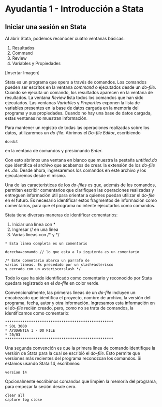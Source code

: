 # Ayudantía 1 - Introducción a Stata

## Iniciar una sesión en Stata

Al abrir Stata, podemos reconocer cuatro ventanas básicas:

1. Resultados
2. Command
3. Review
4. Variables y Propiedades



[Insertar Imagen]



Stata es un programa que opera a través de comandos. Los comandos pueden ser escritos en la ventana  _command_ o ejecutados desde un _do-file_.
Cuando se ejecuta un comando, los resultados aparecen en la ventana de resultados.
La ventana _Review_ lista todos los comandos que han sido ejecutados.
Las ventanas _Variables_ y _Properties_ exponen la lista de variables presentes en la base de datos cargada en la memoria del programa y sus propiedades. Cuando no hay una base de datos cargada, estas ventanas no muestran información.

Para mantener un registro de todas las operaciones realizadas sobre los datos, utilizaremos un _do-file_. Abrimos el _Do-file Editor_, escribiendo

```
doedit
```

en la ventana de comandos y presionando _Enter_.

Con esto abrimos una ventana en blanco que muestra la pestaña _untitled.do_ que identifica el archivo que acabamos de crear. la extensión de los _do-file_ es _.do_. Desde ahora, ingresaremos los comandos en este archivo y los ejecutaremos desde el mismo.

Una de las características de los _do-files_ es que, además de los comandos, permiten escribir comentarios que clarifiquen las operaciones realizadas y entreguen información útil para orientar a quienes puedan utilizar el _do-file_ en el futuro. Es necesario identificar estos fragmentos de información como comentarios, para que el programa no intente ejecutarlos como comandos.

Stata tiene diversas maneras de identificar comentarios:

1. Iniciar una línea con *
2. Ingresar // en una línea
3. Varias líneas con /* y */

```
* Esta linea completa es un comentario

derecha=comando // lo que esta a la izquierda es un comentario

/* Este comentario abarca un parrafo de
varias lineas. Es precedido por un slash+asterisco
y cerrado con un asterisco+slash */
```

Todo lo que ha sido identificado como comentario y reconocido por Stata quedara registrado en el _do-file_ en color verde.

Convencionalmente, las primeras líneas de un _do-file_ incluyen un encabezado que identifica el proyecto, nombre de archivo, la versión del programa, fecha, autor y otra información. Ingresamos esta información en el _do-file_ recién creado, pero, como no se trata de comandos, la identificamos como comentario:

```
**************************************************
* SOL 3000
* AYUDANTIA 1 - DO FILE
* 20/03
**************************************************
```

Una segunda convención es que la primera línea de comando identifique la versión de Stata para la cual se escribió el _do-file_. Esto permite que versiones más recientes del programa reconozcan los comandos. Si estamos usando Stata 14, escribimos:

```
version 14
```

Opcionalmente escribimos comandos que limpien la memoria del programa, para empezar la sesión desde cero.


```
clear all
capture log close
```
